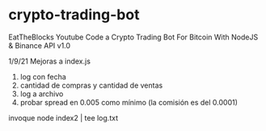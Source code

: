 # crypto-trading-bot 
EatTheBlocks Youtube
Code a Crypto Trading Bot For Bitcoin With NodeJS & Binance API
v1.0

1/9/21
Mejoras a index.js
1) log con fecha
2) cantidad de compras y cantidad de ventas
3) log a archivo
4) probar spread en 0.005 como mínimo (la comisión es del 0.0001)


invoque 
node index2 | tee log.txt